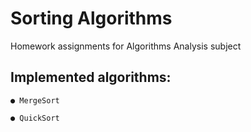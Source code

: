 # Sorting Algorithms

Homework assignments for Algorithms Analysis subject

## Implemented algorithms:

    ● MergeSort

    ● QuickSort
    
    

